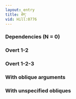 ```yaml
---
layout: entry
title: ཐེད་
vid: Hill:0776
---
```

### Dependencies (N = 0)


### Overt 1-2


### Overt 1-2-3


### With oblique arguments


### With unspecified obliques
